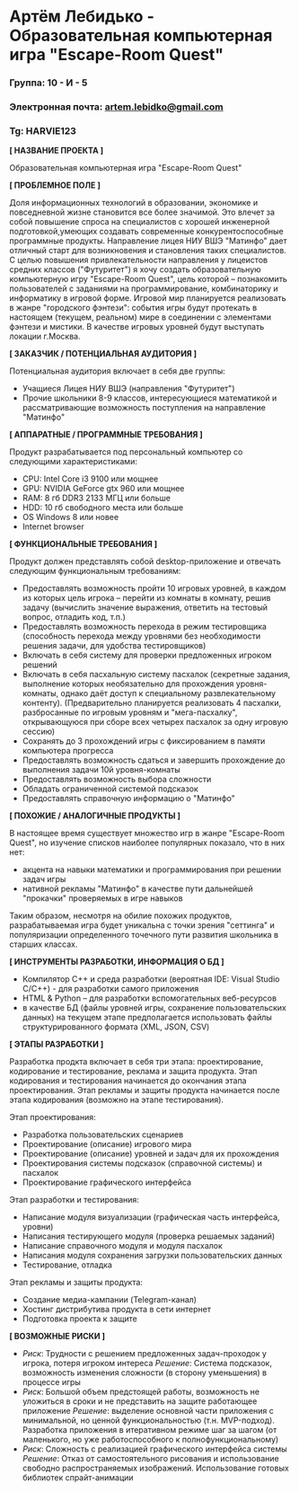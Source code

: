 # Артём Лебидько - Образовательная компьютерная игра "Escape-Room Quest"

### Группа: 10 - И - 5
### Электронная почта: artem.lebidko@gmail.com
### Tg: HARVIE123


**[ НАЗВАНИЕ ПРОЕКТА ]**

Образовательная компьютерная игра "Escape-Room Quest"

**[ ПРОБЛЕМНОЕ ПОЛЕ ]**

Доля информационных технологий в образовании, экономике и повседневной жизне становится все более значимой. Это влечет за собой повышение спроса на специалистов с хорошей инженерной подготовкой,умеющих создавать современные конкурентоспособные программные продукты. Направление лицея НИУ ВШЭ "Матинфо" дает отличный старт для возникновения и становления таких специалистов. С целью повышения привлекательности направления у лицеистов средних классов ("Футуритет") я хочу создать образовательную компьютерную игру "Escape-Room Quest", цель которой – познакомить пользователей с заданиями на программирование, комбинаторику и информатику в игровой форме. 
Игровой мир планируется реализовать в жанре "городского фэнтези": события игры будут протекать в настоящем (текущем, реальном) мире в соединении с элементами фэнтези и мистики. В качестве игровых уровней будут выступать локации г.Москва.

**[ ЗАКАЗЧИК / ПОТЕНЦИАЛЬНАЯ АУДИТОРИЯ ]**

Потенциальная аудитория включает в себя две группы:
* Учащиеся Лицея НИУ ВШЭ (направления "Футуритет")
* Прочие школьники 8-9 классов, интересующиеся математикой и рассматривающие возможность поступления на направление "Матинфо"

**[ АППАРАТНЫЕ / ПРОГРАММНЫЕ ТРЕБОВАНИЯ ]** 

Продукт разрабатывается под персональный компьютер со следующими характеристиками:
* CPU: Intel Core i3 9100 или мощнее
* GPU: NVIDIA GeForce gtx 960 или мощнее
* RAM: 8 гб DDR3 2133 МГЦ или больше
* HDD: 10 гб свободного места или больше
* OS Windows 8 или новее
* Internet browser

**[ ФУНКЦИОНАЛЬНЫЕ ТРЕБОВАНИЯ ]**

Продукт должен представлять собой desktop-приложение и отвечать следующим функциональным требованиям:
* Предоставлять возможность пройти 10 игровых уровней, в каждом из которых цель игрока – перейти из комнаты в комнату, решив задачу (вычислить значение выражения, ответить на тестовый вопрос, отладить код, т.п.)
* Предоставлять возможность перехода в режим тестировщика (способность перехода между уровнями без необходимости решения задачи, для удобства тестировщиков)
* Включать в себя систему для проверки предложенных игроком решений
* Включать в себя пасхальную систему пасхалок (секретные задания, выполнение которых необязательно для прохождения уровня-комнаты, однако даёт доступ к специальному
развлекательному контенту). (Предварительно планируется реализовать 4 пасхалки, разбросанные по игровым уровням и "мега-пасхалку", открывающуюся при сборе всех
четырех пасхалок за одну игровую сессию)
* Сохранять до 3 прохождений игры с фиксированием в памяти компьютера прогресса
* Предоставлять возможность сдаться и завершить прохождение до выполнения задачи 10й уровня-комнаты
* Предоставлять возможность выбора сложности
* Обладать ограниченной системой подсказок
* Предоставлять справочную информацию о "Матинфо" 

**[ ПОХОЖИЕ / АНАЛОГИЧНЫЕ ПРОДУКТЫ ]**

В настоящее время существует множество игр в жанре "Escape-Room Quest", но изучение списков наиболее популярных показало, что в них нет:
* акцента на навыки математики и программирования при решении задач игры
* нативной рекламы "Матинфо" в качестве пути дальнейшей "прокачки" проверяемых в игре навыков

Таким образом, несмотря на обилие похожих продуктов, разрабатываемая игра будет уникальна с точки зрения "сеттинга" и популяризации определенного точечного пути развития школьника в старших классах.

**[ ИНСТРУМЕНТЫ РАЗРАБОТКИ, ИНФОРМАЦИЯ О БД ]**

* Компилятор С++ и среда разработки (вероятная IDE: Visual Studio C/C++) - для разработки самого приложения
* HTML & Python – для разработки вспомогательных веб-ресурсов
* в качестве БД (файлы уровней игры, сохранение пользовательских данных) на текущем этапе предполагается использовать файлы структурированного формата (XML, JSON, CSV)

**[ ЭТАПЫ РАЗРАБОТКИ ]**

Разработка продкта включает в себя три этапа: проектирование, кодирование и тестирование, реклама и защита продукта. Этап кодирования и тестирования начинается до окончания этапа проектирования. Этап рекламы и защиты продукта начинается после этапа кодирования (возможно на этапе тестирования).

Этап проектирования:
* Разработка пользовательских сценариев
* Проектирование (описание) игрового мира
* Проектирование (описание) уровней и задач для их прохождения
* Проектирования системы подсказок (справочной системы) и пасхалок
* Проектирование графического интерфейса

Этап разработки и тестирования:
* Написание модуля визуализации (графическая часть интерфейса, уровни)
* Написания тестирующего модуля (проверка решаемых заданий)
* Написание справочного модуля и модуля пасхалок
* Написания модуля сохранения загрузки пользовательских данных
* Тестирование, отладка

Этап рекламы и защиты продукта:
* Создание медиа-кампании (Telegram-канал)
* Хостинг дистрибутива продукта в сети интернет
* Подготовка проекта к защите

**[ ВОЗМОЖНЫЕ РИСКИ ]**

* *Риск*: Трудности с решением предложенных задач-проходок у игрока, потеря игроком интереса
*Решение*: Система подсказок, возможность изменения сложности (в сторону уменьшения) в процессе игры
* *Риск*: Большой объем предстоящей работы, возможность не уложиться в сроки и не представить на защите работающее приложение
*Решение*: выделение основной части приложения с минимальной, но ценной функциональностью (т.н. MVP-подход). Разработка приложения в итеративном режиме шаг
за шагом (от маленького, но уже работоспособного к полнофункциональному)
* *Риск*: Сложность с реализацией графического интерфейса системы
*Решение*: Отказ от самостоятельного рисования и использование свободно распространяемых изображений. Использование готовых библиотек спрайт-анимации
